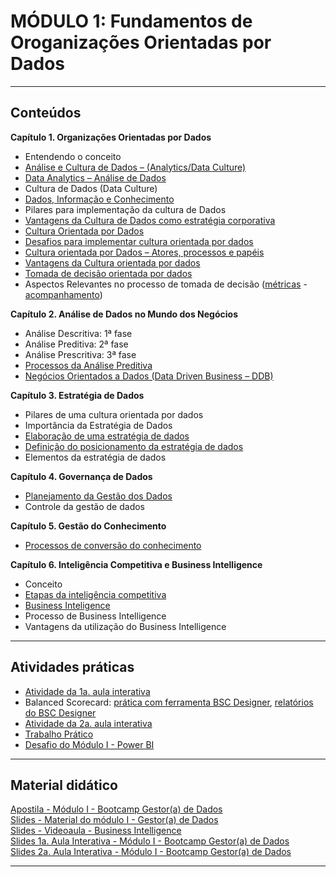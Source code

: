 # MÓDULO 1: Fundamentos de Oroganizações Orientadas por Dados  

---  

## Conteúdos
**Capítulo 1. Organizações Orientadas por Dados**  
- Entendendo o conceito  
- [Análise e Cultura de Dados – (Analytics/Data Culture)](https://www.ecommercebrasil.com.br/artigos/10-tendencias-de-analytics-para-2019-que-devem-ser-observadas/)
- [Data Analytics – Análise de Dados](https://itforum.com.br/noticias/analise-de-dados-o-atalho-para-as-empresas-em-2019/)  
- Cultura de Dados (Data Culture) 
- [Dados, Informação e Conhecimento](http://www.uel.br/revistas/uel/index.php/informacao/article/view/27940) 
- Pilares para implementação da cultura de Dados
- [Vantagens da Cultura de Dados como estratégia corporativa](https://www.siteware.com.br/gestao-estrategica/indicadores-estrategicos-tatitos-operacionais/)  
- [Cultura Orientada por Dados](https://rockcontent.com/br/blog/cultura-data-driven/) 
- [Desafios para implementar cultura orientada por dados](https://connection.mit.edu/sites/default/files/publication-pdfs/data%20driven%20society%20sci%20amer_0.pdf)
- [Cultura orientada por Dados – Atores, processos e papéis](https://www.thinkwithgoogle.com/intl/pt-br/futuro-do-marketing/novas-tecnologias/sua-empresa-esta-pronta-para-o-futuro-data-driven/)
- [Vantagens da Cultura orientada por dados](https://www.setting.com.br/blog/gestao-empresarial/ferramentas-tomada-decisao/) 
- [Tomada de decisão orientada por dados](https://fsense.com/pt/tomada-de-decisoes-eficiente-entenda-o-peso-da-analise-de-dados/)  
- Aspectos Relevantes no processo de tomada de decisão ([métricas](https://github.com/rosacarla/Data-Analytics-bootcamp-gestor-de-dados/blob/main/modulo%201-GD/outras-praticas/metrica_disponibilidade-dos-servicos.xlsx) - [acompanhamento](https://github.com/rosacarla/Data-Analytics-bootcamp-gestor-de-dados/blob/main/modulo%201-GD/outras-praticas/acompanhamento-planner.jpg))

**Capítulo 2. Análise de Dados no Mundo dos Negócios**  
- Análise Descritiva: 1ª fase 
- Análise Preditiva: 2ª fase  
- Análise Prescritiva: 3ª fase 
- [Processos da Análise Preditiva](https://en.wikipedia.org/wiki/Predictive_analytics#Predictive_models) 
- [Negócios Orientados a Dados (Data Driven Business – DDB)](https://blog.iclinic.com.br/big-data-na-medicina/)  

**Capítulo 3. Estratégia de Dados**  
- Pilares de uma cultura orientada por dados  
- Importância da Estratégia de Dados  
- [Elaboração de uma estratégia de dados](https://www.forbes.com/sites/insights-treasuredata/2019/05/01/the-path-to-personalization/?sh=42e1432c7a76) 
- [Definição do posicionamento da estratégia de dados](https://github.com/rosacarla/Data-Analytics-bootcamp-gestor-de-dados/tree/main/modulo%201-GD/outras-praticas/balanced-scorecard) 
- Elementos da estratégia de dados

**Capítulo 4. Governança de Dados**  
- [Planejamento da Gestão dos Dados](https://github.com/rosacarla/Data-Analytics-bootcamp-gestor-de-dados/blob/main/modulo%201-GD/trabalho-pratico/data-management-dama-dmbok-v2.jpg)  
- Controle da gestão de dados

**Capítulo 5. Gestão do Conhecimento**  
- [Processos de conversão do conhecimento](https://www.ibccoaching.com.br/portal/vida-profissional/quatro-modos-conversao-do-conhecimento-auxilia-na-empresa/)

**Capítulo 6. Inteligência Competitiva e Business Intelligence**  
- Conceito
- [Etapas da inteligência competitiva](https://github.com/rosacarla/Data-Analytics-bootcamp-gestor-de-dados/blob/main/modulo%201-GD/trabalho-pratico/etapas-inteligencia-competitiva.jpg) 
- [Business Inteligence](https://github.com/rosacarla/Data-Analytics-bootcamp-gestor-de-dados/tree/main/modulo%201-GD/pratica-powerBI)
- Processo de Business Intelligence
- Vantagens da utilização do Business Intelligence 


---  


## Atividades práticas
- [Atividade da 1a. aula interativa](https://github.com/rosacarla/Data-Analytics-bootcamp-gestor-de-dados/blob/main/modulo%201-GD/outras-praticas/atividade-aula-interativa1.pdf)  
- Balanced Scorecard: [prática com ferramenta BSC Designer](https://github.com/rosacarla/Data-Analytics-bootcamp-gestor-de-dados/blob/main/modulo%201-GD/outras-praticas/balanced-scorecard/Ferramenta_BSC_Designer.gif), [relatórios do BSC Designer](https://github.com/rosacarla/Data-Analytics-bootcamp-gestor-de-dados/tree/main/modulo%201-GD/outras-praticas/balanced-scorecard)  
- [Atividade da 2a. aula interativa](https://github.com/rosacarla/Data-Analytics-bootcamp-gestor-de-dados/blob/main/modulo%201-GD/outras-praticas/atividade-aula-interativa2.pdf)  
- [Trabalho Prático](https://github.com/rosacarla/Data-Analytics-bootcamp-gestor-de-dados/tree/main/modulo%201-GD/trabalho-pratico)  
- [Desafio do Módulo I - Power BI](https://github.com/rosacarla/Data-Analytics-bootcamp-gestor-de-dados/blob/main/modulo%201-GD/desafio1-bootcamp-odd/desafio_bootcamp_ood/Orienta%C3%A7%C3%B5es%20para%20o%20Desafio.pdf)  


---  


## Material didático  
[Apostila - Módulo I - Bootcamp Gestor(a) de Dados](https://github.com/rosacarla/Data-Analytics-bootcamp-gestor-de-dados/blob/main/modulo%201-GD/material-de-aulas/Apostila%20-%20M%C3%B3dulo%201%20-%20Bootcamp%20Gestor(a)%20de%20Dados.pdf)  
[Slides - Material do módulo I - Gestor(a) de Dados](https://github.com/rosacarla/Data-Analytics-bootcamp-gestor-de-dados/blob/main/modulo%201-GD/material-de-aulas/Slides%20-%20Material%20do%20m%C3%B3dulo%201%20-%20Gestor(a)%20de%20dados.pdf)  
[Slides - Videoaula - Business Intelligence](https://github.com/rosacarla/Data-Analytics-bootcamp-gestor-de-dados/blob/main/modulo%201-GD/material-de-aulas/Slides-videoaula-business-intelligence.pdf)  
[Slides 1a. Aula Interativa - Módulo I - Bootcamp Gestor(a) de Dados](https://github.com/rosacarla/Data-Analytics-bootcamp-gestor-de-dados/blob/main/modulo%201-GD/material-de-aulas/Slides%201a%20Aula%20Interativa%20-%20M%C3%B3dulo%201%20-%20Bootcamp%20Gestor(a)%20de%20Dados.pdf)  
[Slides 2a. Aula Interativa - Módulo I - Bootcamp Gestor(a) de Dados](https://github.com/rosacarla/Data-Analytics-bootcamp-gestor-de-dados/blob/main/modulo%201-GD/material-de-aulas/Slides%202a%20Aula%20Interativa%20%E2%88%92%20M%C3%B3dulo%201%20%E2%88%92%20Bootcamp%20Gestor(a)%20de%20Dados.pdf)  


---  
